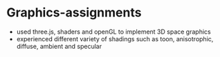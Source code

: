 # Graphics-assignments

- used three.js, shaders and openGL to implement 3D space graphics
- experienced different variety of shadings such as toon, anisotrophic, diffuse, ambient and specular
